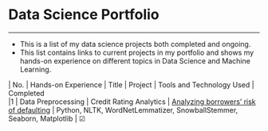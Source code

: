 # Data Science Portfolio

---

- This is a list of my data science projects both completed and ongoing. 
- This list contains links to current projects in my portfolio and shows my hands-on experience on different topics in Data Science and Machine Learning.

| No. | Hands-on Experience |            Title                 | Project    | Tools and Technology Used         | Completed   
|1    | Data Preprocessing  | Credit Rating Analytics          | [Analyzing borrowers’ risk of defaulting](https://github.com/chuksoo/credit_rating_analytics/blob/main/credit_rating_analytics.ipynb)           | Python, NLTK, WordNetLemmatizer, SnowballStemmer, Seaborn, Matplotlib | &#9745;

